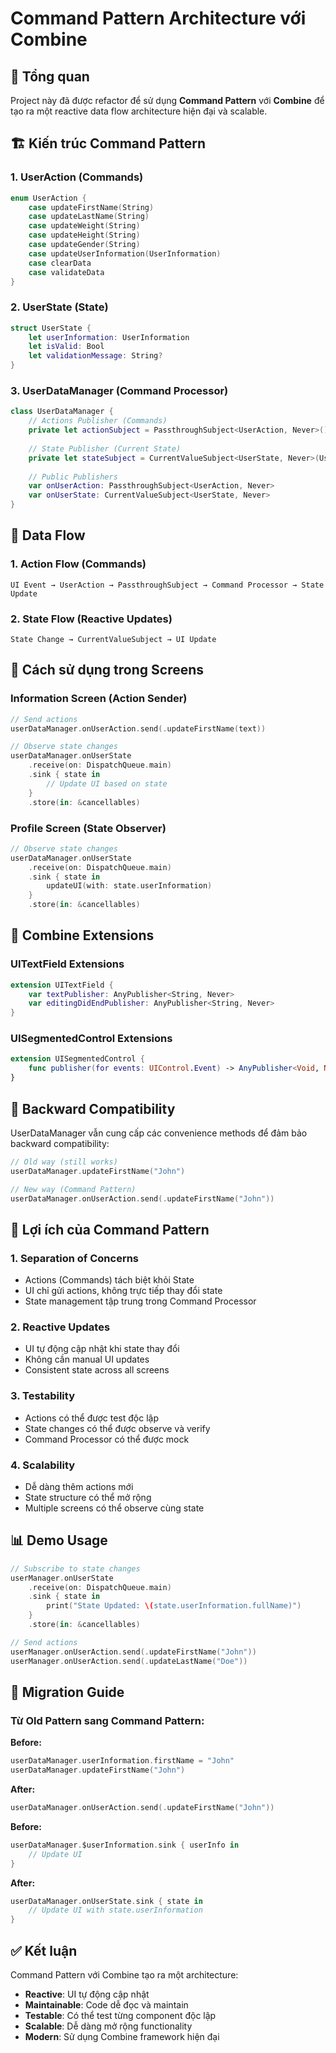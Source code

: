 # Command Pattern Architecture với Combine

## 🎯 Tổng quan

Project này đã được refactor để sử dụng **Command Pattern** với **Combine** để tạo ra một reactive data flow architecture hiện đại và scalable.

## 🏗️ Kiến trúc Command Pattern

### 1. **UserAction (Commands)**
```swift
enum UserAction {
    case updateFirstName(String)
    case updateLastName(String)
    case updateWeight(String)
    case updateHeight(String)
    case updateGender(String)
    case updateUserInformation(UserInformation)
    case clearData
    case validateData
}
```

### 2. **UserState (State)**
```swift
struct UserState {
    let userInformation: UserInformation
    let isValid: Bool
    let validationMessage: String?
}
```

### 3. **UserDataManager (Command Processor)**
```swift
class UserDataManager {
    // Actions Publisher (Commands)
    private let actionSubject = PassthroughSubject<UserAction, Never>()
    
    // State Publisher (Current State)
    private let stateSubject = CurrentValueSubject<UserState, Never>(UserState())
    
    // Public Publishers
    var onUserAction: PassthroughSubject<UserAction, Never>
    var onUserState: CurrentValueSubject<UserState, Never>
}
```

## 🔄 Data Flow

### 1. **Action Flow (Commands)**
```
UI Event → UserAction → PassthroughSubject → Command Processor → State Update
```

### 2. **State Flow (Reactive Updates)**
```
State Change → CurrentValueSubject → UI Update
```

## 📱 Cách sử dụng trong Screens

### Information Screen (Action Sender)
```swift
// Send actions
userDataManager.onUserAction.send(.updateFirstName(text))

// Observe state changes
userDataManager.onUserState
    .receive(on: DispatchQueue.main)
    .sink { state in
        // Update UI based on state
    }
    .store(in: &cancellables)
```

### Profile Screen (State Observer)
```swift
// Observe state changes
userDataManager.onUserState
    .receive(on: DispatchQueue.main)
    .sink { state in
        updateUI(with: state.userInformation)
    }
    .store(in: &cancellables)
```

## 🎨 Combine Extensions

### UITextField Extensions
```swift
extension UITextField {
    var textPublisher: AnyPublisher<String, Never>
    var editingDidEndPublisher: AnyPublisher<String, Never>
}
```

### UISegmentedControl Extensions
```swift
extension UISegmentedControl {
    func publisher(for events: UIControl.Event) -> AnyPublisher<Void, Never>
}
```

## 🔧 Backward Compatibility

UserDataManager vẫn cung cấp các convenience methods để đảm bảo backward compatibility:

```swift
// Old way (still works)
userDataManager.updateFirstName("John")

// New way (Command Pattern)
userDataManager.onUserAction.send(.updateFirstName("John"))
```

## 🚀 Lợi ích của Command Pattern

### 1. **Separation of Concerns**
- Actions (Commands) tách biệt khỏi State
- UI chỉ gửi actions, không trực tiếp thay đổi state
- State management tập trung trong Command Processor

### 2. **Reactive Updates**
- UI tự động cập nhật khi state thay đổi
- Không cần manual UI updates
- Consistent state across all screens

### 3. **Testability**
- Actions có thể được test độc lập
- State changes có thể được observe và verify
- Command Processor có thể được mock

### 4. **Scalability**
- Dễ dàng thêm actions mới
- State structure có thể mở rộng
- Multiple screens có thể observe cùng state

## 📊 Demo Usage

```swift
// Subscribe to state changes
userManager.onUserState
    .receive(on: DispatchQueue.main)
    .sink { state in
        print("State Updated: \(state.userInformation.fullName)")
    }
    .store(in: &cancellables)

// Send actions
userManager.onUserAction.send(.updateFirstName("John"))
userManager.onUserAction.send(.updateLastName("Doe"))
```

## 🔄 Migration Guide

### Từ Old Pattern sang Command Pattern:

**Before:**
```swift
userDataManager.userInformation.firstName = "John"
userDataManager.updateFirstName("John")
```

**After:**
```swift
userDataManager.onUserAction.send(.updateFirstName("John"))
```

**Before:**
```swift
userDataManager.$userInformation.sink { userInfo in
    // Update UI
}
```

**After:**
```swift
userDataManager.onUserState.sink { state in
    // Update UI with state.userInformation
}
```

## ✅ Kết luận

Command Pattern với Combine tạo ra một architecture:
- **Reactive**: UI tự động cập nhật
- **Maintainable**: Code dễ đọc và maintain
- **Testable**: Có thể test từng component độc lập
- **Scalable**: Dễ dàng mở rộng functionality
- **Modern**: Sử dụng Combine framework hiện đại 